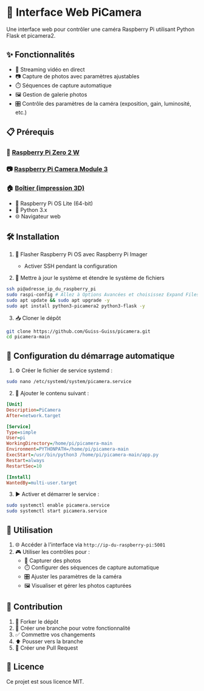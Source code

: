 # 📸 Interface Web PiCamera

Une interface web pour contrôler une caméra Raspberry Pi utilisant Python Flask et picamera2.

## ✨ Fonctionnalités

- 🎥 Streaming vidéo en direct
- 📷 Capture de photos avec paramètres ajustables
- ⏱️ Séquences de capture automatique
- 🖼️ Gestion de galerie photos
- 🎛️ Contrôle des paramètres de la caméra (exposition, gain, luminosité, etc.)

## 📋 Prérequis


### 🤖 [Raspberry Pi Zero 2 W](https://www.raspberrypi.com/products/raspberry-pi-zero-2-w/)

### 📷 [Raspberry Pi Camera Module 3](https://www.raspberrypi.com/products/camera-module-3/)

### 🏠 [Boîtier (impression 3D)](https://www.printables.com/model/1090727-case-for-raspberry-pi-zero-2w-and-camera-module-3)



- 💾 Raspberry Pi OS Lite (64-bit)
- 🐍 Python 3.x
- 🌐 Navigateur web

## 🛠️ Installation

1. 💽 Flasher Raspberry Pi OS avec Raspberry Pi Imager
   - Activer SSH pendant la configuration

2. 🔄 Mettre à jour le système et étendre le système de fichiers
```bash
ssh pi@adresse_ip_du_raspberry_pi
sudo raspi-config # Allez à Options Avancées et choisissez Expand Filesystem
sudo apt update && sudo apt upgrade -y
sudo apt install python3-picamera2 python3-flask -y
```

3. 📥 Cloner le dépôt
```bash
git clone https://github.com/Guiss-Guiss/picamera.git
cd picamera-main
```

## 🚀 Configuration du démarrage automatique

1. ⚙️ Créer le fichier de service systemd :
```bash
sudo nano /etc/systemd/system/picamera.service
```

2. 📝 Ajouter le contenu suivant :
```ini
[Unit]
Description=PiCamera
After=network.target

[Service]
Type=simple
User=pi
WorkingDirectory=/home/pi/picamera-main
Environment=PYTHONPATH=/home/pi/picamera-main
ExecStart=/usr/bin/python3 /home/pi/picamera-main/app.py
Restart=always
RestartSec=10

[Install]
WantedBy=multi-user.target
```

3. ▶️ Activer et démarrer le service :
```bash
sudo systemctl enable picamera.service
sudo systemctl start picamera.service
```

## 📖 Utilisation

1. 🌐 Accéder à l'interface via `http://ip-du-raspberry-pi:5001`
2. 🎮 Utiliser les contrôles pour :
   - 📸 Capturer des photos
   - ⏱️ Configurer des séquences de capture automatique
   - 🎛️ Ajuster les paramètres de la caméra
   - 🖼️ Visualiser et gérer les photos capturées



## 🤝 Contribution

1. 🔀 Forker le dépôt
2. 🌿 Créer une branche pour votre fonctionnalité
3. ✅ Commettre vos changements
4. ⬆️ Pousser vers la branche
5. 📩 Créer une Pull Request

## 📜 Licence

Ce projet est sous licence MIT.
